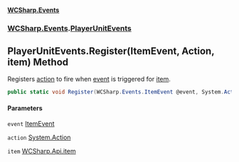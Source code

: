 #### [WCSharp.Events](README.md 'README')
### [WCSharp.Events](WCSharp.Events.md 'WCSharp.Events').[PlayerUnitEvents](WCSharp.Events.PlayerUnitEvents.md 'WCSharp.Events.PlayerUnitEvents')

## PlayerUnitEvents.Register(ItemEvent, Action, item) Method

Registers [action](WCSharp.Events.PlayerUnitEvents.Register(WCSharp.Events.ItemEvent,System.Action,WCSharp.Api.item).md#WCSharp.Events.PlayerUnitEvents.Register(WCSharp.Events.ItemEvent,System.Action,WCSharp.Api.item).action 'WCSharp.Events.PlayerUnitEvents.Register(WCSharp.Events.ItemEvent, System.Action, WCSharp.Api.item).action') to fire when [event](WCSharp.Events.PlayerUnitEvents.Register(WCSharp.Events.ItemEvent,System.Action,WCSharp.Api.item).md#WCSharp.Events.PlayerUnitEvents.Register(WCSharp.Events.ItemEvent,System.Action,WCSharp.Api.item).event 'WCSharp.Events.PlayerUnitEvents.Register(WCSharp.Events.ItemEvent, System.Action, WCSharp.Api.item).event') is triggered for [item](WCSharp.Events.PlayerUnitEvents.Register(WCSharp.Events.ItemEvent,System.Action,WCSharp.Api.item).md#WCSharp.Events.PlayerUnitEvents.Register(WCSharp.Events.ItemEvent,System.Action,WCSharp.Api.item).item 'WCSharp.Events.PlayerUnitEvents.Register(WCSharp.Events.ItemEvent, System.Action, WCSharp.Api.item).item').

```csharp
public static void Register(WCSharp.Events.ItemEvent @event, System.Action action, WCSharp.Api.item item);
```
#### Parameters

<a name='WCSharp.Events.PlayerUnitEvents.Register(WCSharp.Events.ItemEvent,System.Action,WCSharp.Api.item).event'></a>

`event` [ItemEvent](WCSharp.Events.ItemEvent.md 'WCSharp.Events.ItemEvent')

<a name='WCSharp.Events.PlayerUnitEvents.Register(WCSharp.Events.ItemEvent,System.Action,WCSharp.Api.item).action'></a>

`action` [System.Action](https://docs.microsoft.com/en-us/dotnet/api/System.Action 'System.Action')

<a name='WCSharp.Events.PlayerUnitEvents.Register(WCSharp.Events.ItemEvent,System.Action,WCSharp.Api.item).item'></a>

`item` [WCSharp.Api.item](https://docs.microsoft.com/en-us/dotnet/api/WCSharp.Api.item 'WCSharp.Api.item')